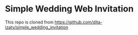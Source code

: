 # Simple Wedding Web Invitation

This repo is cloned from https://github.com/dita-izaty/simple_wedding_invitation


<!-- ## Demo

https://simple-wedding-web-invitation.netlify.app/ -->


<!-- ## Screenshots -->

<!-- ![scrnli_9_29_2022_9-58-25 PM](https://user-images.githubusercontent.com/69719643/193068495-63fbd4b2-35f4-4ef4-b14e-15050c289b2b.png) -->


<!-- ## Run Locally

Clone the project

```bash
  git clone https://github.com/dita-izaty/simple_wedding_invitation
```

Go to the project directory

```bash
  cd simple_wedding_invitation
```

Install dependencies

```bash
  yarn install
```

Start the server

```bash
  yarn start
``` -->

